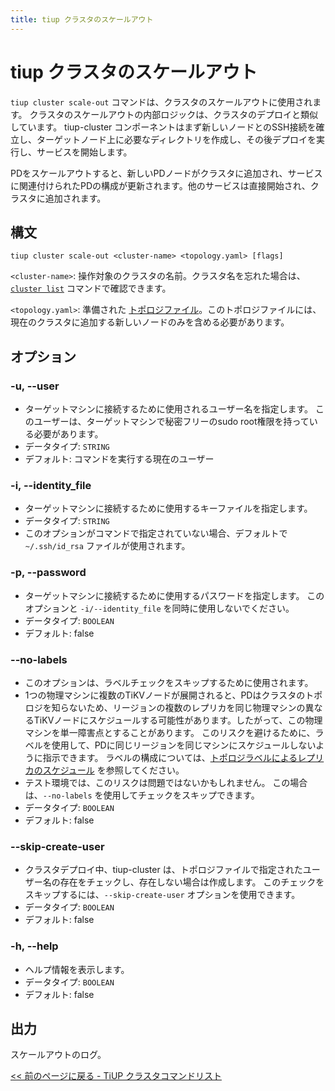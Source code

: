 ```yaml
---
title: tiup クラスタのスケールアウト
---
```


# tiup クラスタのスケールアウト

`tiup cluster scale-out` コマンドは、クラスタのスケールアウトに使用されます。 クラスタのスケールアウトの内部ロジックは、クラスタのデプロイと類似しています。 tiup-cluster コンポーネントはまず新しいノードとのSSH接続を確立し、ターゲットノード上に必要なディレクトリを作成し、その後デプロイを実行し、サービスを開始します。

PDをスケールアウトすると、新しいPDノードがクラスタに追加され、サービスに関連付けられたPDの構成が更新されます。他のサービスは直接開始され、クラスタに追加されます。

## 構文

```shell
tiup cluster scale-out <cluster-name> <topology.yaml> [flags]
```

`<cluster-name>`: 操作対象のクラスタの名前。クラスタ名を忘れた場合は、[`cluster list`](/tiup/tiup-component-dm-list.md) コマンドで確認できます。

`<topology.yaml>`: 準備された [トポロジファイル](/tiup/tiup-dm-topology-reference.md)。このトポロジファイルには、現在のクラスタに追加する新しいノードのみを含める必要があります。

## オプション

### -u, --user

- ターゲットマシンに接続するために使用されるユーザー名を指定します。 このユーザーは、ターゲットマシンで秘密フリーのsudo root権限を持っている必要があります。
- データタイプ: `STRING`
- デフォルト: コマンドを実行する現在のユーザー

### -i, --identity_file

- ターゲットマシンに接続するために使用するキーファイルを指定します。
- データタイプ: `STRING`
- このオプションがコマンドで指定されていない場合、デフォルトで `~/.ssh/id_rsa` ファイルが使用されます。

### -p, --password

- ターゲットマシンに接続するために使用するパスワードを指定します。 このオプションと `-i/--identity_file` を同時に使用しないでください。
- データタイプ: `BOOLEAN`
- デフォルト: false

### --no-labels

- このオプションは、ラベルチェックをスキップするために使用されます。
- 1つの物理マシンに複数のTiKVノードが展開されると、PDはクラスタのトポロジを知らないため、リージョンの複数のレプリカを同じ物理マシンの異なるTiKVノードにスケジュールする可能性があります。したがって、この物理マシンを単一障害点とすることがあります。 このリスクを避けるために、ラベルを使用して、PDに同じリージョンを同じマシンにスケジュールしないように指示できます。 ラベルの構成については、[トポロジラベルによるレプリカのスケジュール](/schedule-replicas-by-topology-labels.md) を参照してください。
- テスト環境では、このリスクは問題ではないかもしれません。 この場合は、`--no-labels` を使用してチェックをスキップできます。
- データタイプ: `BOOLEAN`
- デフォルト: false

### --skip-create-user

- クラスタデプロイ中、tiup-cluster は、トポロジファイルで指定されたユーザー名の存在をチェックし、存在しない場合は作成します。 このチェックをスキップするには、`--skip-create-user` オプションを使用できます。
- データタイプ: `BOOLEAN`
- デフォルト: false

### -h, --help

- ヘルプ情報を表示します。
- データタイプ: `BOOLEAN`
- デフォルト: false

## 出力

スケールアウトのログ。

[<< 前のページに戻る - TiUP クラスタコマンドリスト](/tiup/tiup-component-cluster.md#command-list)